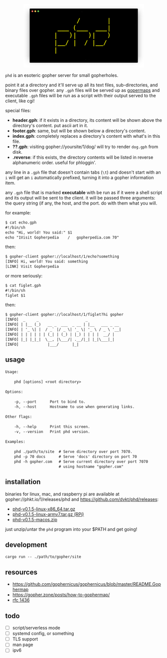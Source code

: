 <!--
      /       |
 ___ (___  ___|
|   )|   )|   )
|__/ |  / |__/
|
--> <p align="center"><img src="./img/logo.png"></p>

`phd` is an esoteric gopher server for small gopherholes.

point it at a directory and it'll serve up all its text files,
sub-directories, and binary files over gopher. any `.gph` files will
be served up as [gopermaps][map] and executable `.gph` files will be
run as a script with their output served to the client, like cgi!

special files:

- **header.gph**: if it exists in a directory, its content will be
  shown above the directory's content. put ascii art in it.
- **footer.gph**: same, but will be shown below a directory's content.
- **index.gph**: completely replaces a directory's content with what's
  in this file.
- **??.gph**: visiting gopher://yoursite/1/dog/ will try to render
  `dog.gph` from disk.
- **.reverse**: if this exists, the directory contents will be listed
  in reverse alphanumeric order. useful for phloggin'.

any line in a `.gph` file that doesn't contain tabs (`\t`) and doesn't
start with an `i` will get an `i` automatically prefixed, turning it
into a gopher information item.

any `.gph` file that is marked **executable** with be run as if it
were a shell script and its output will be sent to the client. it will
be passed three arguments: the query string (if any, the host, and the
port. do with them what you will.

for example:

    $ cat echo.gph
    #!/bin/sh
    echo "Hi, world! You said:" $1
    echo "1Visit Gopherpedia	/	gopherpedia.com	70"

then:

    $ gopher-client gopher://localhost/1/echo?something
    [INFO] Hi, world! You said: something
    [LINK] Visit Gopherpedia

or more seriously:

    $ cat figlet.gph
    #!/bin/sh
    figlet $1

then:

    $ gopher-client gopher://localhost/1/figlet?hi gopher
    [INFO]  _     _                     _
    [INFO] | |__ (_)   __ _  ___  _ __ | |__   ___ _ __
    [INFO] | '_ \| |  / _` |/ _ \| '_ \| '_ \ / _ \ '__|
    [INFO] | | | | | | (_| | (_) | |_) | | | |  __/ |
    [INFO] |_| |_|_|  \__, |\___/| .__/|_| |_|\___|_|
    [INFO]             |___/      |_|


## usage

    Usage:

        phd [options] <root directory>

    Options:

        -p, --port      Port to bind to.
        -h, --host      Hostname to use when generating links.

    Other flags:

        -h, --help      Print this screen.
        -v, --version   Print phd version.

    Examples:

        phd ./path/to/site  # Serve directory over port 7070.
        phd -p 70 docs      # Serve 'docs' directory on port 70
        phd -h gopher.com   # Serve current directory over port 7070
                            # using hostname "gopher.com"

## installation

binaries for linux, mac, and raspberry pi are available at 
gopher://phkt.io/1/releases/phd and https://github.com/dvkt/phd/releases:

- [phd-v0.1.5-linux-x86_64.tar.gz][0]
- [phd-v0.1.5-linux-armv7.tar.gz (RPi)][1]
- [phd-v0.1.5-macos.zip][2]

just unzip/untar the `phd` program into your $PATH and get going!

## development

    cargo run -- ./path/to/gopher/site

## resources

- https://github.com/gophernicus/gophernicus/blob/master/README.Gophermap
- https://gopher.zone/posts/how-to-gophermap/
- [rfc 1436](https://tools.ietf.org/html/rfc1436)

## todo

- [ ] script/serverless mode
- [ ] systemd config, or something
- [ ] TLS support
- [ ] man page
- [ ] ipv6

[0]: https://github.com/dvkt/phd/releases/download/v0.1.5/phd-v0.1.5-linux-x86_64.tar.gz
[1]: https://github.com/dvkt/phd/releases/download/v0.1.5/phd-v0.1.5-linux-armv7.tar.gz
[2]: https://github.com/dvkt/phd/releases/download/v0.1.5/phd-v0.1.5-macos.zip
[map]: https://en.wikipedia.org/wiki/Gopher_(protocol)#Source_code_of_a_menu
